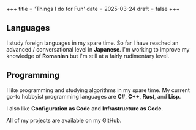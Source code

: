 +++
title = 'Things I do for Fun'
date = 2025-03-24
draft = false
+++

## Languages

I study foreign languages in my spare time. So far I have reached an
advanced / conversational level in **Japanese**. I'm working to improve my
knowledge of **Romanian** but I'm still at a fairly rudimentary level.

## Programming

I like programming and studying algorithms in my spare time. My current go-to
hobbyist programming languages are **C\#**, **C++**, **Rust**, and **Lisp**.

I also like **Configuration as Code** and **Infrastructure as Code**.

All of my projects are available on my GitHub.
